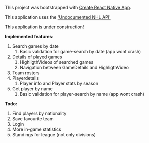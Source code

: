 This project was bootstrapped with [Create React Native App](https://github.com/react-community/create-react-native-app).

This application uses the ['Undocumented NHL API'](http://statsapi.web.nhl.com/api/v1)

This application is under construction!

**Implemented features**:

1. Search games by date
    1. Basic validation for game-search by date (app wont crash)
1. Details of played games
    1. HighligthVideos of searched games
    1. Navigation between GameDetails and HighligthVideo
1. Team rosters
1. Playerdetails
    1. Player info and Player stats by season
1. Get player by name
    1. Basic validation for player-search by name (app wont crash)

**Todo:**

1. Find players by nationality
1. Save favourite team
1. Login
1. More in-game statistics
1. Standings for league (not only divisions)
